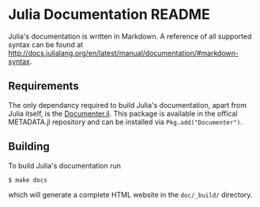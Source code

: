 # Julia Documentation README

Julia's documentation is written in Markdown. A reference of all supported syntax can
be found at http://docs.julialang.org/en/latest/manual/documentation/#markdown-syntax.

## Requirements

The only dependancy required to build Julia's documentation, apart from Julia
itself, is the [Documenter.jl](https://github.com/JuliaDocs/Documenter.jl). This
package is available in the offical METADATA.jl repository and can be installed
via `Pkg.add("Documenter")`.

## Building

To build Julia's documentation run

```sh
$ make docs
```

which will generate a complete HTML website in the `doc/_build/` directory.

